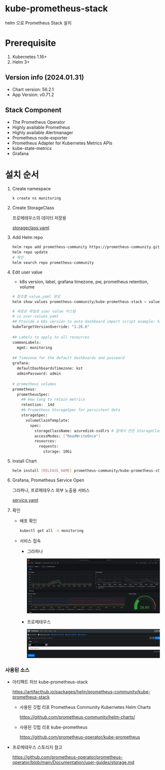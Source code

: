 # kube-prometheus-stack
helm 으로 Prometheus Stack 설치

# Prerequisite
1. Kubernetes 1.16+
2. Helm 3+
## Version info (2024.01.31)
- Chart version: 56.2.1
- App Version: v0.71.2
## Stack Component
- The Prometheus Operator
- Highly available Prometheus
- Highly available Alertmanager
- Prometheus node-exporter
- Prometheus Adapter for Kubernetes Metrics APIs
- kube-state-metrics
- Grafana

# 설치 순서
1. Create namespace

    ```bash
    k create ns monitoring
    ```
2. Create StorageClass

    프로메테우스의 데이터 저장용

    [storageclass.yaml](storageclass.yaml)

3. Add Helm repo 

    ```bash
    helm repo add prometheus-community https://prometheus-community.github.io/helm-charts
    helm repo update
    # 확인
    helm search repo prometheus-community
    ```
4. Edit user value
    - k8s version, label, grafana timezone, pw, prometheus retention, volume
    ```bash
    # 참조할 value.yaml 생성
    helm show values prometheus-community/kube-prometheus-stack > values.yaml
    ```
    ```bash
    # 새로운 파일로 user value 커스텀
    # vi user-values.yaml
    ## Provide a k8s version to auto dashboard import script example: kubeTargetVersionOverride: 1.16.6
    kubeTargetVersionOverride: "1.26.6"

    ## Labels to apply to all resources
    commonLabels:
      mgmt: monitoring

    ## Timezone for the default dashboards and password
    grafana:
      defaultDashboardsTimezone: kst
      adminPassword: admin

    # prometheus volumes
    prometheus:
      prometheusSpec:
        ## How long to retain metrics
        retention:  14d
        ## Prometheus StorageSpec for persistent data
        storageSpec:
          volumeClaimTemplate:
            spec:
              storageClassName: azuredisk-ssdlrs # 앞에서 만든 StorageClass Name
              accessModes: ["ReadWriteOnce"]
              resources:
                requests:
                  storage: 10Gi
    ```
5. Install Chart
    ```bash
    helm install [RELEASE_NAME] prometheus-community/kube-prometheus-stack -f user-values.yaml -n monitoring
    ```
6. Grafana, Prometheus Service Open

    그라파나, 프로메테우스 외부 노출용 서비스

    [service.yaml](service.yaml)

7. 확인

    - 배포 확인

        ```bash
        kubectl get all -n monitoring
        ```
    - 서비스 접속

        - 그라파나
            
            ![grafana](image/nodes.png)        

        - 프로메테우스

            ![prometheus](image/prometheus.png)
### 사용된 소스
- 아티팩트 허브 kube-prometheus-stack

    https://artifacthub.io/packages/helm/prometheus-community/kube-prometheus-stack

    - 사용된 깃헙 리포 Prometheus Community Kubernetes Helm Charts
        
        https://github.com/prometheus-community/helm-charts/


    - 사용된 깃헙 리포 kube-prometheus

        https://github.com/prometheus-operator/kube-prometheus

- 프로메테우스 스토리지 참고

    https://github.com/prometheus-operator/prometheus-operator/blob/main/Documentation/user-guides/storage.md